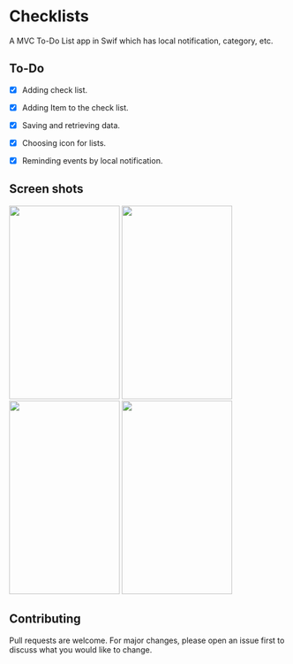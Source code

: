 # Checklists
A MVC To-Do List app in Swif which has local notification, category, etc.


## To-Do
- [x] Adding check list.
- [x] Adding Item to the check list.
- [x] Saving and retrieving data.
- [x] Choosing icon for lists.
- [x] Reminding events by local notification.


## Screen shots

<img src="https://user-images.githubusercontent.com/30632761/51424207-fdba1b00-1bdf-11e9-8bf0-a5b6bc6ab66b.png" width="200" height="350" /> <img src="https://user-images.githubusercontent.com/30632761/51424234-57bae080-1be0-11e9-9758-2c59a7313717.png" width="200" height="350" /> <img src="https://user-images.githubusercontent.com/30632761/51424249-7e791700-1be0-11e9-9d36-f083efd59ff0.png" width="200" height="350" /> <img src="https://user-images.githubusercontent.com/30632761/51424251-846ef800-1be0-11e9-8b2d-2fb4fd6febec.png" width="200" height="350" />


## Contributing
Pull requests are welcome. For major changes, please open an issue first to discuss what you would like to change.
